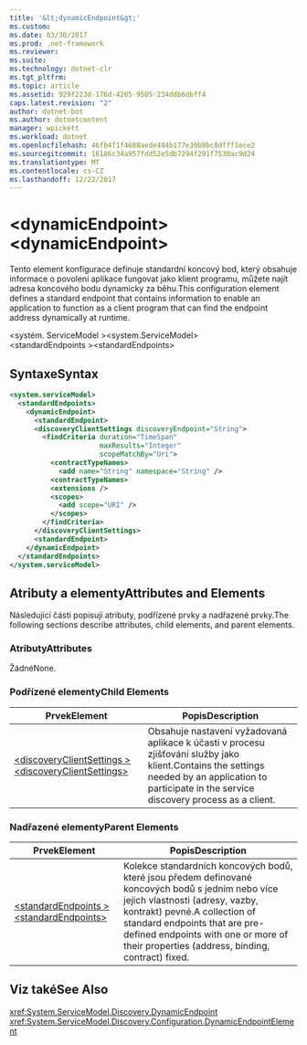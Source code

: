 ```yaml
---
title: '&lt;dynamicEndpoint&gt;'
ms.custom: 
ms.date: 03/30/2017
ms.prod: .net-framework
ms.reviewer: 
ms.suite: 
ms.technology: dotnet-clr
ms.tgt_pltfrm: 
ms.topic: article
ms.assetid: 929f223d-176d-4205-9505-234ddb6dbff4
caps.latest.revision: "2"
author: dotnet-bot
ms.author: dotnetcontent
manager: wpickett
ms.workload: dotnet
ms.openlocfilehash: 46fb4f1f4688aede484b177e30b8bc8dfff1ece2
ms.sourcegitcommit: 16186c34a957fdd52e5db7294f291f7530ac9d24
ms.translationtype: MT
ms.contentlocale: cs-CZ
ms.lasthandoff: 12/22/2017
---
```

# <a name="ltdynamicendpointgt"></a><span data-ttu-id="2321c-102">&lt;dynamicEndpoint&gt;</span><span class="sxs-lookup"><span data-stu-id="2321c-102">&lt;dynamicEndpoint&gt;</span></span>
<span data-ttu-id="2321c-103">Tento element konfigurace definuje standardní koncový bod, který obsahuje informace o povolení aplikace fungovat jako klient programu, můžete najít adresa koncového bodu dynamicky za běhu.</span><span class="sxs-lookup"><span data-stu-id="2321c-103">This configuration element defines a standard endpoint that contains information to enable an application to function as a client program that can find the endpoint address dynamically at runtime.</span></span>  
  
<span data-ttu-id="2321c-104">\<systém. ServiceModel ></span><span class="sxs-lookup"><span data-stu-id="2321c-104">\<system.ServiceModel></span></span>  
<span data-ttu-id="2321c-105">\<standardEndpoints ></span><span class="sxs-lookup"><span data-stu-id="2321c-105">\<standardEndpoints></span></span>  
  
## <a name="syntax"></a><span data-ttu-id="2321c-106">Syntaxe</span><span class="sxs-lookup"><span data-stu-id="2321c-106">Syntax</span></span>  
  
```xml  
<system.serviceModel>  
  <standardEndpoints>
    <dynamicEndpoint>
      <standardEndpoint>
      <discoveryClientSettings discoveryEndpoint="String">
        <findCriteria duration="TimeSpan" 
                      maxResults="Integer" 
                      scopeMatchBy="Uri">
          <contractTypeNames>
            <add name="String" namespace="String" />
          <contractTypeNames>
          <extensions />
          <scopes>
            <add scope="URI" />
          </scopes>
        </findCriteria>
      </discoveryClientSettings>
      <standardEndpoint>
    </dynamicEndpoint>
  </standardEndpoints>  
</system.serviceModel>  
```  
  
## <a name="attributes-and-elements"></a><span data-ttu-id="2321c-107">Atributy a elementy</span><span class="sxs-lookup"><span data-stu-id="2321c-107">Attributes and Elements</span></span>  
 <span data-ttu-id="2321c-108">Následující části popisují atributy, podřízené prvky a nadřazené prvky.</span><span class="sxs-lookup"><span data-stu-id="2321c-108">The following sections describe attributes, child elements, and parent elements.</span></span>  
  
### <a name="attributes"></a><span data-ttu-id="2321c-109">Atributy</span><span class="sxs-lookup"><span data-stu-id="2321c-109">Attributes</span></span>  
 <span data-ttu-id="2321c-110">Žádné</span><span class="sxs-lookup"><span data-stu-id="2321c-110">None.</span></span>  
  
### <a name="child-elements"></a><span data-ttu-id="2321c-111">Podřízené elementy</span><span class="sxs-lookup"><span data-stu-id="2321c-111">Child Elements</span></span>  
  
|<span data-ttu-id="2321c-112">Prvek</span><span class="sxs-lookup"><span data-stu-id="2321c-112">Element</span></span>|<span data-ttu-id="2321c-113">Popis</span><span class="sxs-lookup"><span data-stu-id="2321c-113">Description</span></span>|  
|-------------|-----------------|  
|[<span data-ttu-id="2321c-114">\<discoveryClientSettings ></span><span class="sxs-lookup"><span data-stu-id="2321c-114">\<discoveryClientSettings></span></span>](../../../../../docs/framework/configure-apps/file-schema/wcf/discoveryclientsettings.md)|<span data-ttu-id="2321c-115">Obsahuje nastavení vyžadovaná aplikace k účasti v procesu zjišťování služby jako klient.</span><span class="sxs-lookup"><span data-stu-id="2321c-115">Contains the settings needed by an application to participate in the service discovery process as a client.</span></span>|  
  
### <a name="parent-elements"></a><span data-ttu-id="2321c-116">Nadřazené elementy</span><span class="sxs-lookup"><span data-stu-id="2321c-116">Parent Elements</span></span>  
  
|<span data-ttu-id="2321c-117">Prvek</span><span class="sxs-lookup"><span data-stu-id="2321c-117">Element</span></span>|<span data-ttu-id="2321c-118">Popis</span><span class="sxs-lookup"><span data-stu-id="2321c-118">Description</span></span>|  
|-------------|-----------------|  
|[<span data-ttu-id="2321c-119">\<standardEndpoints ></span><span class="sxs-lookup"><span data-stu-id="2321c-119">\<standardEndpoints></span></span>](../../../../../docs/framework/configure-apps/file-schema/wcf/standardendpoints.md)|<span data-ttu-id="2321c-120">Kolekce standardních koncových bodů, které jsou předem definované koncových bodů s jedním nebo více jejich vlastnosti (adresy, vazby, kontrakt) pevné.</span><span class="sxs-lookup"><span data-stu-id="2321c-120">A collection of standard endpoints that are pre-defined endpoints with one or more of their properties (address, binding, contract) fixed.</span></span>|  
  
## <a name="see-also"></a><span data-ttu-id="2321c-121">Viz také</span><span class="sxs-lookup"><span data-stu-id="2321c-121">See Also</span></span>  
 <xref:System.ServiceModel.Discovery.DynamicEndpoint>  
 <xref:System.ServiceModel.Discovery.Configuration.DynamicEndpointElement>
